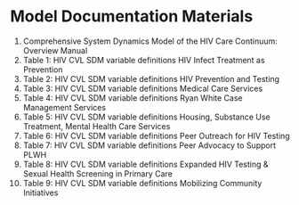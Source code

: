 # Model Documentation Materials 

1. Comprehensive System Dynamics Model of the HIV Care Continuum: Overview Manual
2. Table 1: HIV CVL SDM variable definitions HIV Infect Treatment as Prevention
3. Table 2: HIV CVL SDM variable definitions HIV Prevention and Testing
4. Table 3: HIV CVL SDM variable definitions Medical Care Services
5. Table 4: HIV CVL SDM variable definitions Ryan White Case Management Services
6. Table 5: HIV CVL SDM variable definitions Housing, Substance Use Treatment, Mental Health Care Services
7. Table 6: HIV CVL SDM variable definitions Peer Outreach for HIV Testing
8. Table 7: HIV CVL SDM variable definitions Peer Advocacy to Support PLWH
9. Table 8: HIV CVL SDM variable definitions Expanded HIV Testing & Sexual Health Screening in Primary Care 
10. Table 9: HIV CVL SDM variable definitions Mobilizing Community Initiatives
